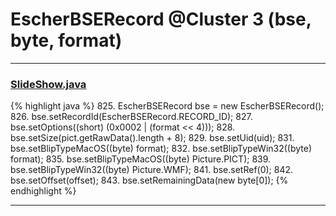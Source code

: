# EscherBSERecord @Cluster 3 (bse, byte, format)

***

### [SlideShow.java](https://searchcode.com/codesearch/view/97394959/)
> 
{% highlight java %}
825. EscherBSERecord bse = new EscherBSERecord();
826. bse.setRecordId(EscherBSERecord.RECORD_ID);
827. bse.setOptions((short) (0x0002 | (format << 4)));
828. bse.setSize(pict.getRawData().length + 8);
829. bse.setUid(uid);
831. bse.setBlipTypeMacOS((byte) format);
832. bse.setBlipTypeWin32((byte) format);
835.   bse.setBlipTypeMacOS((byte) Picture.PICT);
839.   bse.setBlipTypeWin32((byte) Picture.WMF);
841. bse.setRef(0);
842. bse.setOffset(offset);
843. bse.setRemainingData(new byte[0]);
{% endhighlight %}

***

